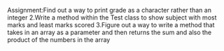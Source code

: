 Assignment:Find out a way to print grade as a character rather than an integer
          2.Write  a method within the Test class to show subject with most marks and least marks scored
          3.Figure out a way to write a method that takes in an array as a parameter and then returns the sum and also the product of the numbers in the array
